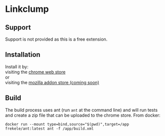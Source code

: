 # Linkclump

## Support
Support is not provided as this is a free extension.

## Installation
Install it by:  
visiting the [chrome web store](https://chrome.google.com/webstore/detail/linkclump/lfpjkncokllnfokkgpkobnkbkmelfefj)  
or  
visiting the [mozilla addon store (coming soon)](https://addons.mozilla.org)

## Build
The build process uses ant (run `ant` at the command line) and will run tests and create a zip file that can be uploaded to the chrome store. From docker:

```
docker run --mount type=bind,source="$(pwd)",target=/app frekele/ant:latest ant -f /app/build.xml
```